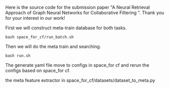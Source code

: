 Here is the source code  for the submission paper "A Neural Retrieval Approach of Graph Neural Networks for Collaborative Filtering ".  Thank you for your interest in our work!

First we will construct meta-train database for both tasks.

```shell
bash space_for_cf/run_batch.sh
```

Then we will do the meta train and searching.

```shell
bash run.sh
```

The generate yaml file move to configs in  space_for cf and rerun the configs based on space_for cf.

the meta feature extractor in space_for_cf/datasets/dataset_to_meta.py